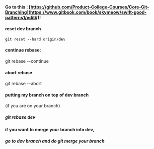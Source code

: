 #### Go to this : [https://github.com/Product-College-Courses/Core-Git-Branching](https://www.gitbook.com/book/skymeow/swift-good-patterns1/edit#)!

#### reset dev branch

```
git reset --hard origin/dev
```

#### continue rebase:

git rebase --continue

#### abort rebase

git rebase --abort

#### putting my branch on top of dev branch

\(if you are on your branch\)

##### git rebase dev

#### if you want to merge your branch into dev,

##### go to dev branch and do git merge your branch



